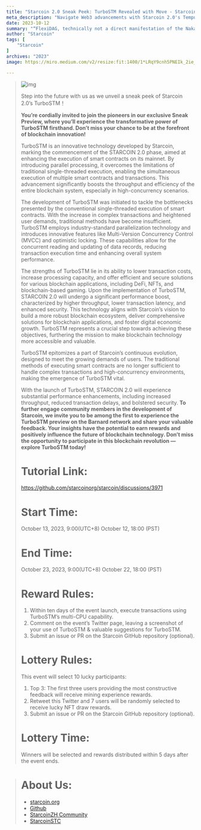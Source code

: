 ```yaml
---
title: "Starcoin 2.0 Sneak Peek: TurboSTM Revealed with Move - Starcoin"
meta_description: "Navigate Web3 advancements with Starcoin 2.0's Tempus with Move, setting a new wave for Move blockchain technology."
date: 2023-10-12
summary: "“FlexiDAG, technically not a direct manifestation of the Nakamoto consensus, serves as an intriguing expansion that pushes the..."
author: "Starcoin"
tags: [
    "Starcoin"
]
archives: "2023"
image: https://miro.medium.com/v2/resize:fit:1400/1*LRqY9cnh5PNEIk_2ie_fBA.jpeg

---
```


> ![img](https://miro.medium.com/v2/resize:fit:1400/1*LRqY9cnh5PNEIk_2ie_fBA.jpeg)
>
> Step into the future with us as we unveil a sneak peek of Starcoin 2.0’s TurboSTM！
>
> **You’re cordially invited to join the pioneers in our exclusive Sneak Preview, where you’ll experience the transformative power of TurboSTM firsthand. Don’t miss your chance to be at the forefront of blockchain innovation!**
>
> TurboSTM is an innovative technology developed by Starcoin, marking the commencement of the STARCOIN 2.0 phase, aimed at enhancing the execution of smart contracts on its mainnet. By introducing parallel processing, it overcomes the limitations of traditional single-threaded execution, enabling the simultaneous execution of multiple smart contracts and transactions. This advancement significantly boosts the throughput and efficiency of the entire blockchain system, especially in high-concurrency scenarios.
>
> The development of TurboSTM was initiated to tackle the bottlenecks presented by the conventional single-threaded execution of smart contracts. With the increase in complex transactions and heightened user demands, traditional methods have become insufficient. TurboSTM employs industry-standard parallelization technology and introduces innovative features like Multi-Version Concurrency Control (MVCC) and optimistic locking. These capabilities allow for the concurrent reading and updating of data records, reducing transaction execution time and enhancing overall system performance.
>
> The strengths of TurboSTM lie in its ability to lower transaction costs, increase processing capacity, and offer efficient and secure solutions for various blockchain applications, including DeFi, NFTs, and blockchain-based gaming. Upon the implementation of TurboSTM, STARCOIN 2.0 will undergo a significant performance boost, characterized by higher throughput, lower transaction latency, and enhanced security. This technology aligns with Starcoin’s vision to build a more robust blockchain ecosystem, deliver comprehensive solutions for blockchain applications, and foster digital economic growth. TurboSTM represents a crucial step towards achieving these objectives, furthering the mission to make blockchain technology more accessible and valuable.
>
> TurboSTM epitomizes a part of Starcoin’s continuous evolution, designed to meet the growing demands of users. The traditional methods of executing smart contracts are no longer sufficient to handle complex transactions and high-concurrency environments, making the emergence of TurboSTM vital.
>
> With the launch of TurboSTM, STARCOIN 2.0 will experience substantial performance enhancements, including increased throughput, reduced transaction delays, and bolstered security. **To further engage community members in the development of Starcoin, we invite you to be among the first to experience the TurboSTM preview on the Barnard network and share your valuable feedback. Your insights have the potential to earn rewards and positively influence the future of blockchain technology. Don’t miss the opportunity to participate in this blockchain revolution — explore TurboSTM today!**
>
> # Tutorial Link:
>
> https://github.com/starcoinorg/starcoin/discussions/3971
>
> # Start Time:
>
> October 13, 2023, 9:00(UTC+8) October 12, 18:00 (PST)
>
> # End Time:
>
> October 23, 2023, 9:00(UTC+8) October 22, 18:00 (PST)
>
> # Reward Rules:
>
> 1. Within ten days of the event launch, execute transactions using TurboSTM’s multi-CPU capability.
> 2. Comment on the event’s Twitter page, leaving a screenshot of your use of TurboSTM & valuable suggestions for TurboSTM.
> 3. Submit an issue or PR on the Starcoin GitHub repository (optional).
>
> # Lottery Rules:
>
> This event will select 10 lucky participants:
>
> 1. Top 3: The first three users providing the most constructive feedback will receive mining experience rewards.
> 2. Retweet this Twitter and 7 users will be randomly selected to receive lucky NFT draw rewards.
> 3. Submit an issue or PR on the Starcoin GitHub repository (optional).
>
> # Lottery Time:
>
> Winners will be selected and rewards distributed within 5 days after the event ends.

> # About Us:
>
> - [starcoin.org](https://starcoin.org/)
> - [Github](https://github.com/starcoinorg/starcoin)
> - [StarcoinZH Community](https://t.me/StarcoinZH)
> - [StarcoinSTC](https://t.me/Starcoin_STC)